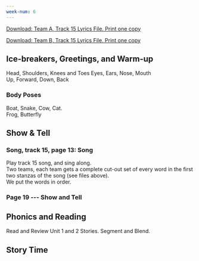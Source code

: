 ```yaml
---
week-num: 6
---
```


<a class="button" href="https://drive.google.com/open?id=0B2udwoaMmP7hYlZJeE1BZWhkRHM">Download: Team A, Track 15 Lyrics File. Print one copy</a>

<a class="button" href="https://drive.google.com/open?id=0B2udwoaMmP7hWHp5enRHYXBMSzA">Download: Team B, Track 15 Lyrics File. Print one copy</a>

## Ice-breakers, Greetings, and Warm-up

Head, Shoulders, Knees and Toes  Eyes, Ears, Nose, Mouth  
Up, Forward, Down, Back

### Body Poses

Boat, Snake, Cow, Cat.  
Frog, Butterfly


## Show & Tell

### Song, track 15, page 13: Song

Play track 15 song, and sing along.  
Two teams, each team gets a complete cut-out set of every word in the first two stanzas of the song (see files above).  
We put the words in order.

### Page 19 --- Show and Tell

## Phonics and Reading

Read and Review Unit 1 and 2 Stories.
Segment and Blend.


## Story Time
